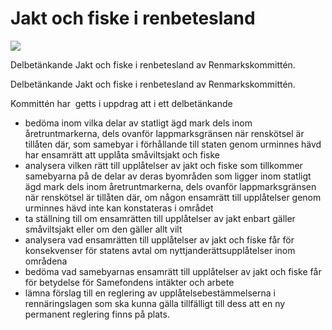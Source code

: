 # Jakt och fiske i renbetesland

![](/contentassets/f6b1e6b0c6634dcba1fc42f3dae818eb/sou-2023-46-omslag.jpg?width=150&quality=85)

Delbetänkande Jakt och fiske i renbetesland av Renmarkskommittén.

Delbetänkande Jakt och fiske i renbetesland av Renmarkskommittén.

Kommittén har  getts i uppdrag att i ett delbetänkande

* bedöma inom vilka delar av statligt ägd mark dels inom åretruntmarkerna, dels ovanför lappmarksgränsen när renskötsel är tillåten där, som samebyar i förhållande till staten genom urminnes
hävd har ensamrätt att upplåta småviltsjakt och fiske
* analysera vilken rätt till upplåtelser av jakt och fiske som tillkommer samebyarna på de delar av deras byområden som ligger inom
statligt ägd mark dels inom åretruntmarkerna, dels ovanför lappmarksgränsen när renskötsel är tillåten där, om någon ensamrätt till upplåtelser genom urminnes hävd inte kan konstateras i området
* ta ställning till om ensamrätten till upplåtelser av jakt enbart gäller
småviltsjakt eller om den gäller allt vilt
* analysera vad ensamrätten till upplåtelser av jakt och fiske får för
konsekvenser för statens avtal om nyttjanderättsupplåtelser inom
områdena
* bedöma vad samebyarnas ensamrätt till upplåtelser av jakt och
fiske får för betydelse för Samefondens intäkter och arbete
* lämna förslag till en reglering av upplåtelsebestämmelserna i rennäringslagen som ska kunna gälla tillfälligt till dess att en ny permanent reglering finns på plats.

